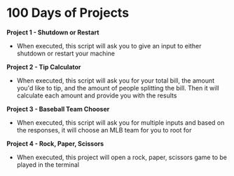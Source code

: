 # 100 Days of Projects

**Project 1 - Shutdown or Restart**
 * When executed, this script will ask you to give an input to either shutdown or restart your machine

**Project 2 - Tip Calculator**
 * When executed, this script will ask you for your total bill, the amount you'd like to tip, and the amount of people splitting the bill. Then it will calculate each amount and provide you with the results

**Project 3 - Baseball Team Chooser**
 * When executed, this script will ask you for multiple inputs and based on the responses, it will choose an MLB team for you to root for
  
**Project 4 - Rock, Paper, Scissors**
 * When executed, this project will open a rock, paper, scissors game to be played in the terminal
